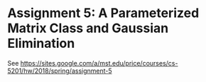 # Assignment 5: A Parameterized Matrix Class and Gaussian Elimination

See https://sites.google.com/a/mst.edu/price/courses/cs-5201/hw/2018/spring/assignment-5
